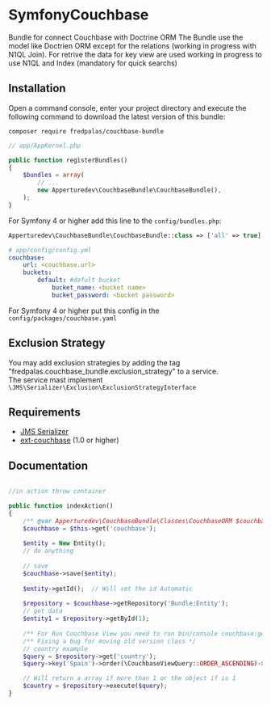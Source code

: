 # SymfonyCouchbase
Bundle for connect Couchbase with Doctrine ORM
The Bundle use the model like Doctrien ORM except for the relations (working in progress with N1QL Join).
For retrive the data for key view are used working in progress to use N1QL and Index (mandatory for quick searchs)
## Installation

Open a command console, enter your project directory and execute the following command to download the latest version of this bundle:

```
composer require fredpalas/couchbase-bundle
```

```php
// app/AppKernel.php

public function registerBundles()
{
    $bundles = array(
        // ...        
        new Apperturedev\CouchbaseBundle\CouchbaseBundle(),
    );
}
```

For Symfony 4 or higher add this line to the `config/bundles.php`: 
```php
Apperturedev\CouchbaseBundle\CouchbaseBundle::class => ['all' => true],
```

```yml
# app/config/config.yml
couchbase:
    url: <couchbase.url>
    buckets:
        default: #dafult bucket
            bucket_name: <bucket name>  
            bucket_password: <bucket password>       
```

For Symfony 4 or higher put this config in the `config/packages/couchbase.yaml`

## Exclusion Strategy

You may add exclusion strategies by adding the tag "fredpalas.couchbase_bundle.exclusion_strategy" to a service.  
The service mast implement `\JMS\Serializer\Exclusion\ExclusionStrategyInterface`

## Requirements

* [JMS Serializer](https://github.com/schmittjoh/JMSSerializerBundle)  
* [ext-couchbase](https://docs.couchbase.com/php-sdk/2.6/start-using-sdk.html) (1.0 or higher)


## Documentation

```php

//in action throw container

public function indexAction()
{
    /** @var Apperturedev\CouchbaseBundle\Classes\CouchbaseORM $couchbase editor Helper */
    $couchbase = $this->get('couchbase');
    
    $entity = New Entity();
    // do anything
    
    // save
    $couchbase->save($entity);
    
    $entity->getId();  // Will set the id Automatic
    
    $repository = $couchbase->getRepository('Bundle:Entity');
    // get data
    $entity1 = $repository->getById(1);
    
    /** For Run Couchbase View you need to run bin/console couchbase:generate:view Bundle:Entity */
    /** Fixing a bug for moving old version class */
    // country example           
    $query = $repository->get('country');
    $query->key('Spain')->order(\CouchbaseViewQuery::ORDER_ASCENDING)->limit(6);

    // Will return a array if more than 1 or the object if is 1
    $country = $repository->execute($query);
}

```

